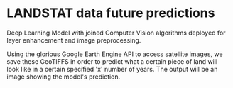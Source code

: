 # LANDSTAT data future predictions
Deep Learning Model with joined Computer Vision algorithms deployed for layer enhancement and image preprocessing.

Using the glorious Google Earth Engine API to access satellite images, we save these GeoTIFFS in order to predict what a certain piece of land will look like in a certain specified 'x' number of years. The output will be an image showing the model's prediction.
